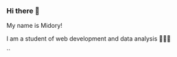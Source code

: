 ### Hi there 👋

My name is Midory!

I am a student of web development and data analysis 👩‍💻✨

<!--
**q-umir/q-umir** is a ✨ _special_ ✨ repository because its `README.md` (this file) appears on your GitHub profile.



- 💬 Ask me about ...
- 📫 How to reach me: ...
- 😄 Pronouns: ...``
- ⚡ Fun fact: ...
-->``
